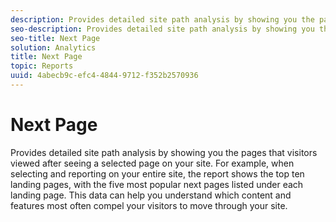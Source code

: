 ```yaml
---
description: Provides detailed site path analysis by showing you the pages that visitors viewed after seeing a selected page on your site. For example, when selecting and reporting on your entire site, the report shows the top ten landing pages, with the five most popular next pages listed under each landing page. This data can help you understand which content and features most often compel your visitors to move through your site.
seo-description: Provides detailed site path analysis by showing you the pages that visitors viewed after seeing a selected page on your site. For example, when selecting and reporting on your entire site, the report shows the top ten landing pages, with the five most popular next pages listed under each landing page. This data can help you understand which content and features most often compel your visitors to move through your site.
seo-title: Next Page
solution: Analytics
title: Next Page
topic: Reports
uuid: 4abecb9c-efc4-4844-9712-f352b2570936
---
```


# Next Page

Provides detailed site path analysis by showing you the pages that visitors viewed after seeing a selected page on your site. For example, when selecting and reporting on your entire site, the report shows the top ten landing pages, with the five most popular next pages listed under each landing page. This data can help you understand which content and features most often compel your visitors to move through your site.

